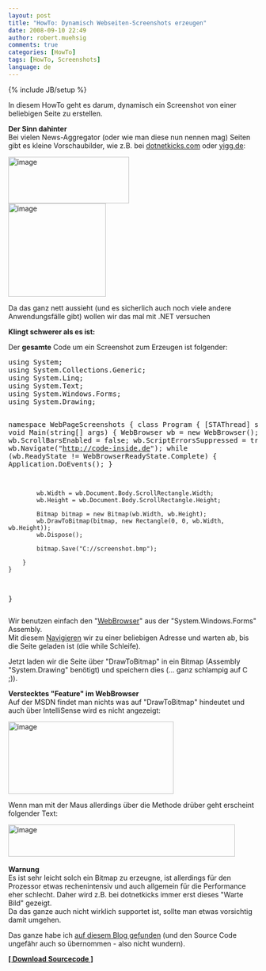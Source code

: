 ```yaml
---
layout: post
title: "HowTo: Dynamisch Webseiten-Screenshots erzeugen"
date: 2008-09-10 22:49
author: robert.muehsig
comments: true
categories: [HowTo]
tags: [HowTo, Screenshots]
language: de
---
```

{% include JB/setup %}
<p>In diesem HowTo geht es darum, dynamisch ein Screenshot von einer beliebigen Seite zu erstellen.</p> <p><strong>Der Sinn dahinter<br></strong>Bei vielen News-Aggregator (oder wie man diese nun nennen mag) Seiten gibt es kleine Vorschaubilder, wie z.B. bei <a href="http://dotnetkicks.com">dotnetkicks.com</a> oder <a href="http://yigg.de">yigg.de</a>:</p> <p><a href="{{BASE_PATH}}/assets/wp-images/image536.png"><img style="border-right: 0px; border-top: 0px; border-left: 0px; border-bottom: 0px" height="94" alt="image" src="{{BASE_PATH}}/assets/wp-images/image-thumb514.png" width="244" border="0"></a> <br><a href="{{BASE_PATH}}/assets/wp-images/image537.png"><img style="border-right: 0px; border-top: 0px; border-left: 0px; border-bottom: 0px" height="189" alt="image" src="{{BASE_PATH}}/assets/wp-images/image-thumb515.png" width="197" border="0"></a> </p> <p>Da das ganz nett aussieht (und es sicherlich auch noch viele andere Anwendungsfälle gibt) wollen wir das mal mit .NET versuchen</p><strong></strong> <p><strong>Klingt schwerer als es ist:</strong></p> <p>Der <strong>gesamte</strong> Code um ein Screenshot zum Erzeugen ist folgender:</p> <div class="wlWriterSmartContent" id="scid:812469c5-0cb0-4c63-8c15-c81123a09de7:76e48c26-b9f8-4b22-81c9-06593f59cd23" style="padding-right: 0px; display: inline; padding-left: 0px; float: none; padding-bottom: 0px; margin: 0px; padding-top: 0px"><pre name="code" class="c#">using System;
using System.Collections.Generic;
using System.Linq;
using System.Text;
using System.Windows.Forms;
using System.Drawing;

namespace WebPageScreenshots
{
    class Program
    {
        [STAThread]
        static void Main(string[] args)
        {
            WebBrowser wb = new WebBrowser();
            wb.ScrollBarsEnabled = false;
            wb.ScriptErrorsSuppressed = true;
            wb.Navigate("http://code-inside.de");
            while (wb.ReadyState != WebBrowserReadyState.Complete) { Application.DoEvents(); }

            wb.Width = wb.Document.Body.ScrollRectangle.Width;
            wb.Height = wb.Document.Body.ScrollRectangle.Height;

            Bitmap bitmap = new Bitmap(wb.Width, wb.Height);
            wb.DrawToBitmap(bitmap, new Rectangle(0, 0, wb.Width, wb.Height));
            wb.Dispose();

            bitmap.Save("C://screenshot.bmp");

        }
    }
}
</pre></div>
<p>Wir benutzen einfach den "<a href="http://msdn.microsoft.com/en-us/library/system.windows.forms.webbrowser.aspx">WebBrowser</a>" aus der "System.Windows.Forms" Assembly. <br>Mit diesem <a href="http://msdn.microsoft.com/en-us/library/system.windows.forms.webbrowser.navigate.aspx">Navigieren</a> wir zu einer beliebigen Adresse und warten ab, bis die Seite geladen ist (die while Schleife).</p>
<p>Jetzt laden wir die Seite über "DrawToBitmap" in ein Bitmap (Assembly "System.Drawing" benötigt) und speichern dies (... ganz schlampig auf C ;)).</p>
<p><strong>Verstecktes "Feature" im WebBrowser<br></strong>Auf der MSDN findet man nichts was auf "DrawToBitmap" hindeutet und auch über IntelliSense wird es nicht angezeigt:</p>
<p><a href="{{BASE_PATH}}/assets/wp-images/image538.png"><img style="border-right: 0px; border-top: 0px; border-left: 0px; border-bottom: 0px" height="146" alt="image" src="{{BASE_PATH}}/assets/wp-images/image-thumb516.png" width="334" border="0"></a> </p>
<p>Wenn man mit der Maus allerdings über die Methode drüber geht erscheint folgender Text:</p>
<p><a href="{{BASE_PATH}}/assets/wp-images/image539.png"><img style="border-right: 0px; border-top: 0px; border-left: 0px; border-bottom: 0px" height="65" alt="image" src="{{BASE_PATH}}/assets/wp-images/image-thumb517.png" width="458" border="0"></a>&nbsp;</p>
<p><strong>Warnung<br></strong>Es ist sehr leicht solch ein Bitmap zu erzeugne, ist allerdings für den Prozessor etwas rechenintensiv und auch allgemein für die Performance eher schlecht. Daher wird z.B. bei dotnetkicks immer erst dieses "Warte Bild" gezeigt. <br>Da das ganze auch nicht wirklich supportet ist, sollte man etwas vorsichtig damit umgehen.</p>
<p>Das ganze habe ich <a href="http://pietschsoft.com/post/2008/07/C-Generate-WebPage-Thumbmail-Screenshot-Image.aspx">auf diesem Blog gefunden</a> (und den Source Code ungefähr auch so übernommen - also nicht wundern).</p>
<p><strong><a href="{{BASE_PATH}}/assets/files/democode/webpagescreenshots/webpagescreenshots.zip">[ Download Sourcecode ]</a></strong></p>
